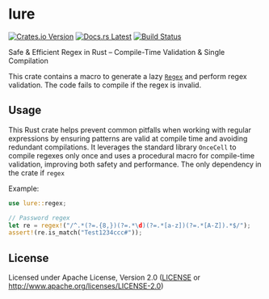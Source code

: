 # lure

[![Crates.io Version](https://img.shields.io/crates/v/lure.svg)](https://crates.io/crates/lure)
[![Docs.rs Latest](https://img.shields.io/badge/docs.rs-latest-blue.svg)](https://docs.rs/lure)
[![Build Status](https://img.shields.io/github/workflow/status/luander/lure/build/trunk)](https://github.com/luander/lure/actions?query=workflow%3Abuild)

Safe & Efficient Regex in Rust – Compile-Time Validation & Single Compilation

This crate contains a macro to generate a lazy
[`Regex`](https://docs.rs/regex/latest/regex/struct.Regex.html) and perform regex validation.
The code fails to compile if the regex is invalid.


## Usage

This Rust crate helps prevent common pitfalls when working with regular expressions by ensuring patterns are valid at compile time and avoiding redundant compilations. It leverages the standard library `OnceCell` to compile regexes only once and uses a procedural macro for compile-time validation, improving both safety and performance.
The only dependency in the crate if `regex`

Example:
```rust
use lure::regex;

// Password regex
let re = regex!("/^.*(?=.{8,})(?=.*\d)(?=.*[a-z])(?=.*[A-Z]).*$/");
assert!(re.is_match("Test1234ccc#"));
```

## License

Licensed under Apache License, Version 2.0 ([LICENSE](LICENSE) or
  http://www.apache.org/licenses/LICENSE-2.0)
